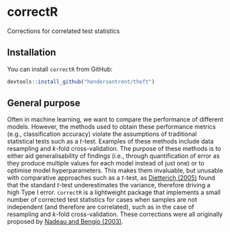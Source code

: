 
# correctR

Corrections for correlated test statistics

## Installation

You can install `correctR` from GitHub:

``` r
devtools::install_github("hendersontrent/theft")
```

## General purpose

Often in machine learning, we want to compare the performance of
different models. However, the methods used to obtain these performance
metrics (e.g., classification accuracy) violate the assumptions of
traditional statistical tests such as a $t$-test. Examples of these
methods include data resampling and $k$-fold cross-validation. The
purpose of these methods is to either aid generalisability of findings
(i.e., through quantification of error as they produce multiple values
for each model instead of just one) or to optimise model
hyperparameters. This makes them invaluable, but unusable with
comparative approaches such as a $t$-test, as [Dietterich
(2005)](https://pubmed.ncbi.nlm.nih.gov/9744903/) found that the
standard $t$-test underestimates the variance, therefore driving a high
Type I error. `correctR` is a lightweight package that implements a
small number of corrected test statistics for cases when samples are not
independent (and therefore are correlated), such as in the case of
resampling and $k$-fold cross-validation. These corrections were all
originally proposed by [Nadeau and Bengio
(2003)](https://link.springer.com/article/10.1023/A:1024068626366).
